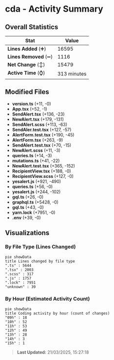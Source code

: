 # cda - Activity Summary 

## Overall Statistics

| Stat                   | Value                                                             |
| ---------------------- | ----------------------------------------------------------------- |
| **Lines Added** (➕)   | 16595                                          |
| **Lines Removed** (➖) | 1116                                        |
| **Net Change** (↕)    | 15479                |
| **Active Time** (⌚)   | 313 minutes |


## Modified Files
- **version.ts** (+11, -0)
- **App.tsx** (+52, -1)
- **SendAlert.tsx** (+136, -23)
- **NewAlert.tsx** (+179, -131)
- **SendAlert.scss** (+113, -63)
- **SendAler.test.tsx** (+127, -57)
- **AlertForm.test.tsx** (+190, -45)
- **AlertForm.tsx** (+263, -9)
- **SendAlert.test.tsx** (+70, -15)
- **NewAlert.scss** (+11, -3)
- **queries.ts** (+14, -3)
- **mutations.ts** (+41, -22)
- **NewAlert.test.tsx** (+365, -152)
- **RecipientView.tsx** (+188, -0)
- **RecipientView.scss** (+127, -0)
- **yesalert.js** (+921, -490)
- **queries.ts** (+56, -0)
- **yesalert.js** (+244, -102)
- **gql.ts** (+26, -0)
- **graphql.ts** (+5428, -0)
- **gql.ts** (+43, -0)
- **yarn.lock** (+7951, -0)
- **.env** (+39, -0)

## Visualizations

### By File Type (Lines Changed)

```mermaid
pie showData
title Lines changed by file type
".ts" : 5644
".tsx" : 2003
".scss" : 317
".js" : 1757
".lock" : 7951
"unknown" : 39
```

### By Hour (Estimated Activity Count)

```mermaid
pie showData
title Coding activity by hour (count of changes)
"09h" : 18
"10h" : 52
"11h" : 53
"12h" : 49
"13h" : 28
"14h" : 3
"15h" : 1
```


> **Last Updated:** 21/03/2025, 15:27:18